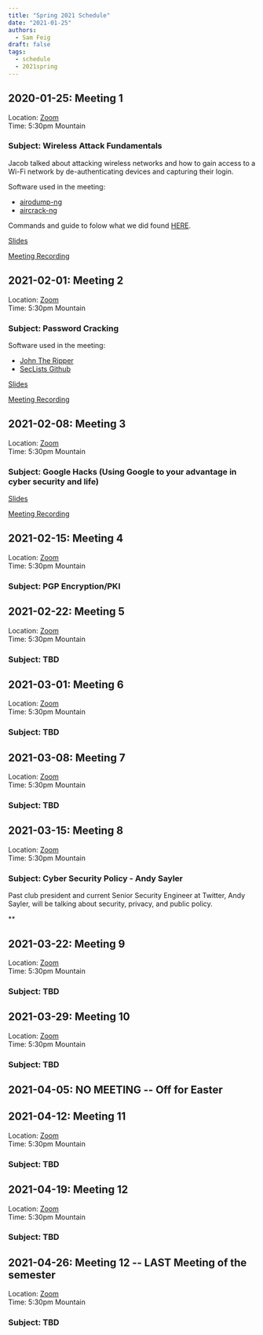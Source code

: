 ```yaml
---
title: "Spring 2021 Schedule"
date: "2021-01-25"
authors:
  - Sam Feig
draft: false
tags:
  - schedule
  - 2021spring
---
```


## 2020-01-25: Meeting 1
Location: [Zoom](https://cuboulder.zoom.us/j/94087253717)  
Time: 5:30pm Mountain

### Subject: Wireless Attack Fundamentals
Jacob talked about attacking wireless networks and how to gain access to a Wi-Fi network by de-authenticating devices and capturing their login.

Software used in the meeting: 
- [airodump-ng](https://www.aircrack-ng.org/doku.php?id=airodump-ng)
- [aircrack-ng](https://www.aircrack-ng.org/)

Commands and guide to folow what we did found [HERE](https://www.aircrack-ng.org/doku.php?id=cracking_wpa).

[Slides](https://docs.google.com/presentation/d/1aFbzgUjSY7yP9Cfp6cFHi-qPZpAVvcTO0zA8BzszIVE/edit?usp=sharing)

[Meeting Recording](https://drive.google.com/file/d/1XOLaErSNrpXpBSSCulbKYXleZeO_5SvB/view?usp=sharing)

## 2021-02-01: Meeting 2
Location: [Zoom](https://cuboulder.zoom.us/j/94087253717)  
Time: 5:30pm Mountain

### Subject: Password Cracking

Software used in the meeting: 
- [John The Ripper](https://github.com/openwall/john)
- [SecLists Github](https://github.com/danielmiessler/SecLists)

[Slides](https://docs.google.com/presentation/d/1Hh6rxnQMPxAkHEC0J-riABAFS5mr6Gfi2POyeGWft0k/edit?usp=sharing)

[Meeting Recording](https://drive.google.com/file/d/1-6-gn5lEUHYMGXQs8VQHqO8rWYVFVCUX/view?usp=sharing)

## 2021-02-08: Meeting 3
Location: [Zoom](https://cuboulder.zoom.us/j/94087253717)  
Time: 5:30pm Mountain

### Subject: Google Hacks (Using Google to your advantage in cyber security and life)

[Slides]()

[Meeting Recording](https://drive.google.com/file/d/1wAJWpql_EDBVkUp4ISm8_OgWZmnDt3GT/view?usp=sharing)

## 2021-02-15: Meeting 4
Location: [Zoom](https://cuboulder.zoom.us/j/94087253717)  
Time: 5:30pm Mountain

### Subject: PGP Encryption/PKI

<!-- Meeting Recording]() -->

## 2021-02-22: Meeting 5
Location: [Zoom](https://cuboulder.zoom.us/j/94087253717)  
Time: 5:30pm Mountain

### Subject: TBD

<!-- Meeting Recording]() -->

## 2021-03-01: Meeting 6
Location: [Zoom](https://cuboulder.zoom.us/j/94087253717)  
Time: 5:30pm Mountain

### Subject: TBD

<!-- Meeting Recording]() -->

## 2021-03-08: Meeting 7
Location: [Zoom](https://cuboulder.zoom.us/j/94087253717)  
Time: 5:30pm Mountain

### Subject: TBD

<!-- Meeting Recording]() -->

## 2021-03-15: Meeting 8
Location: [Zoom](https://cuboulder.zoom.us/j/94087253717)  
Time: 5:30pm Mountain

### Subject: Cyber Security Policy - Andy Sayler

Past club president and current Senior Security Engineer at Twitter, Andy Sayler, will be talking about security, privacy, and public policy.

<!-- Meeting Recording]() -->**

## 2021-03-22: Meeting 9
Location: [Zoom](https://cuboulder.zoom.us/j/94087253717)  
Time: 5:30pm Mountain

### Subject: TBD

<!-- Meeting Recording]() -->

## 2021-03-29: Meeting 10
Location: [Zoom](https://cuboulder.zoom.us/j/94087253717)  
Time: 5:30pm Mountain

### Subject: TBD

<!-- Meeting Recording]() -->

## 2021-04-05: NO MEETING -- Off for Easter

## 2021-04-12: Meeting 11
Location: [Zoom](https://cuboulder.zoom.us/j/94087253717)  
Time: 5:30pm Mountain

### Subject: TBD

<!-- Meeting Recording]() -->

## 2021-04-19: Meeting 12
Location: [Zoom](https://cuboulder.zoom.us/j/94087253717)  
Time: 5:30pm Mountain

### Subject: TBD

<!-- Meeting Recording]() -->

## 2021-04-26: Meeting 12 -- LAST Meeting of the semester
Location: [Zoom](https://cuboulder.zoom.us/j/94087253717)  
Time: 5:30pm Mountain

### Subject: TBD

<!-- Meeting Recording]() -->